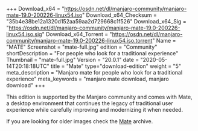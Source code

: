 +++
Download_x64 = "https://osdn.net/dl/manjaro-community/manjaro-mate-19.0-200226-linux54.iso"
Download_x64_Checksum = "35b4e38be12a1320d152aa59aa2d729668c1f526"
Download_x64_Sig = "https://osdn.net/dl/manjaro-community/manjaro-mate-19.0-200226-linux54.iso.sig"
Download_x64_Torrent = "https://osdn.net/dl/manjaro-community/manjaro-mate-19.0-200226-linux54.iso.torrent"
Name = "MATE"
Screenshot = "mate-full.jpg"
edition = "Community"
shortDescription = "For people who look for a traditional experience"
Thumbnail = "mate-full.jpg"
Version = "20.0.1"
date = "2020-05-14T20:18:18UTC"
title = "Mate"
type="download-edition"
weight = "5"
meta_description = "Manjaro mate for people who look for a traditional experience"
meta_keywords = "manjaro mate download, manjaro download"
+++

This edition is supported by the Manjaro community and comes with Mate, a desktop environment that continues the legacy of traditional user experience while carefully improving and modernizing it when needed.

If you are looking for older images check the [Mate](https://osdn.net/projects/manjaro-archive/storage/mate/) archive.

